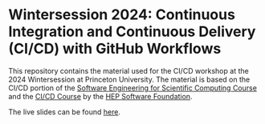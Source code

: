 # Wintersession 2024: Continuous Integration and Continuous Delivery (CI/CD) with GitHub Workflows

This repository contains the material used for the CI/CD workshop at the 2024 Wintersession at Princeton University. The material is based on the CI/CD portion of the [Software Engineering for Scientific Computing Course](https://henryiii.github.io/se-for-sci/content/intro.html) and the [CI/CD Course](https://hsf-training.github.io/hsf-training-cicd-github/) by the [HEP Software Foundation](https://hepsoftwarefoundation.org/).

The live slides can be found [here](ariostas.github.io/wintersession2024-cicd).